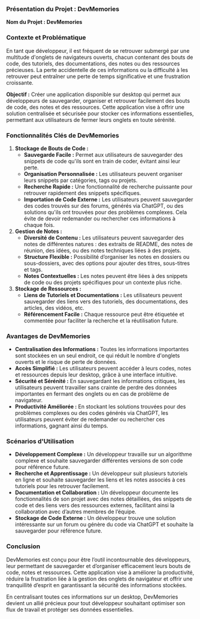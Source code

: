 ### Présentation du Projet : DevMemories

**Nom du Projet : DevMemories**

### Contexte et Problématique

En tant que développeur, il est fréquent de se retrouver submergé par une multitude d'onglets de navigateurs ouverts, chacun contenant des bouts de code, des tutoriels, des documentations, des notes ou des ressources précieuses. La perte accidentelle de ces informations ou la difficulté à les retrouver peut entraîner une perte de temps significative et une frustration croissante.

**Objectif :** Créer une application disponible sur desktop qui permet aux développeurs de sauvegarder, organiser et retrouver facilement des bouts de code, des notes et des ressources. Cette application vise à offrir une solution centralisée et sécurisée pour stocker ces informations essentielles, permettant aux utilisateurs de fermer leurs onglets en toute sérénité.

### Fonctionnalités Clés de DevMemories

1. **Stockage de Bouts de Code :**
    - **Sauvegarde Facile :** Permet aux utilisateurs de sauvegarder des snippets de code qu'ils sont en train de coder, évitant ainsi leur perte.
    - **Organisation Personnalisée :** Les utilisateurs peuvent organiser leurs snippets par catégories, tags ou projets.
    - **Recherche Rapide :** Une fonctionnalité de recherche puissante pour retrouver rapidement des snippets spécifiques.
    - **Importation de Code Externe :** Les utilisateurs peuvent sauvegarder des codes trouvés sur des forums, générés via ChatGPT, ou des solutions qu'ils ont trouvées pour des problèmes complexes. Cela évite de devoir redemander ou rechercher ces informations à chaque fois.
2. **Gestion de Notes :**
    - **Diversité de Contenu :** Les utilisateurs peuvent sauvegarder des notes de différentes natures : des extraits de README, des notes de réunion, des idées, ou des notes techniques liées à des projets.
    - **Structure Flexible :** Possibilité d’organiser les notes en dossiers ou sous-dossiers, avec des options pour ajouter des titres, sous-titres et tags.
    - **Notes Contextuelles :** Les notes peuvent être liées à des snippets de code ou des projets spécifiques pour un contexte plus riche.
3. **Stockage de Ressources :**
    - **Liens de Tutoriels et Documentations :** Les utilisateurs peuvent sauvegarder des liens vers des tutoriels, des documentations, des articles, des vidéos, etc.
    - **Référencement Facile :** Chaque ressource peut être étiquetée et commentée pour faciliter la recherche et la réutilisation future.

### Avantages de DevMemories

- **Centralisation des Informations :** Toutes les informations importantes sont stockées en un seul endroit, ce qui réduit le nombre d'onglets ouverts et le risque de perte de données.
- **Accès Simplifié :** Les utilisateurs peuvent accéder à leurs codes, notes et ressources depuis leur desktop, grâce à une interface intuitive.
- **Sécurité et Sérénité :** En sauvegardant les informations critiques, les utilisateurs peuvent travailler sans crainte de perdre des données importantes en fermant des onglets ou en cas de problème de navigateur.
- **Productivité Améliorée :** En stockant les solutions trouvées pour des problèmes complexes ou des codes générés via ChatGPT, les utilisateurs peuvent éviter de redemander ou rechercher ces informations, gagnant ainsi du temps.

### Scénarios d'Utilisation

- **Développement Complexe :** Un développeur travaille sur un algorithme complexe et souhaite sauvegarder différentes versions de son code pour référence future.
- **Recherche et Apprentissage :** Un développeur suit plusieurs tutoriels en ligne et souhaite sauvegarder les liens et les notes associés à ces tutoriels pour les retrouver facilement.
- **Documentation et Collaboration :** Un développeur documente les fonctionnalités de son projet avec des notes détaillées, des snippets de code et des liens vers des ressources externes, facilitant ainsi la collaboration avec d’autres membres de l’équipe.
- **Stockage de Code Externe :** Un développeur trouve une solution intéressante sur un forum ou génère du code via ChatGPT et souhaite la sauvegarder pour référence future.

### Conclusion

DevMemories est conçu pour être l’outil incontournable des développeurs, leur permettant de sauvegarder et d’organiser efficacement leurs bouts de code, notes et ressources. Cette application vise à améliorer la productivité, réduire la frustration liée à la gestion des onglets de navigateur et offrir une tranquillité d’esprit en garantissant la sécurité des informations stockées.

En centralisant toutes ces informations sur un desktop, DevMemories devient un allié précieux pour tout développeur souhaitant optimiser son flux de travail et protéger ses données essentielles.
